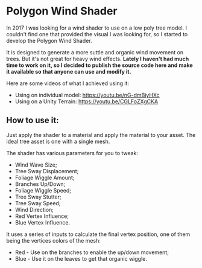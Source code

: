 # Polygon Wind Shader
In 2017 I was looking for a wind shader to use on a low poly tree model. I couldn't find one that provided the visual I was looking for, so I started to develop the Polygon Wind Shader. 

It is designed to generate a more suttle and organic wind movement on trees. But it's not great for heavy wind effects.
**Lately I haven't had much time to work on it, so I decided to publish the source code here and make it available so that anyone can use and modify it.**

Here are some videos of what I achieved using it:

  - Using on individual model: https://youtu.be/nG-dmBiyHXc
  - Using on a Unity Terrain: https://youtu.be/CGLFoZXgCKA

## How to use it:

Just apply the shader to a material and apply the material to your asset. The ideal tree asset is one with a single mesh.

The shader has various parameters for you to tweak:
  - Wind Wave Size;
  - Tree Sway Displacement;
  - Foliage Wiggle Amount;
  - Branches Up/Down;
  - Foliage Wiggle Speed;
  - Tree Sway Stutter;
  - Tree Sway Speed;
  - Wind Direction;
  - Red Vertex Influence;
  - Blue Vertex Influence.
  
It uses a series of inputs to calculate the final vertex position, one of them being the vertices colors of the mesh:

  - Red - Use on the branches to enable the up/down movement;
  - Blue - Use it on the leaves to get that organic wiggle.
